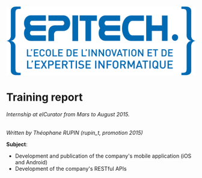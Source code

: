 ![](images/logo-epitech.png)

# Training report

###### Internship at elCurator from Mars to August 2015.

*Written by Théophane RUPIN (rupin_t, promotion 2015)*

**Subject**: 

- Development and publication of the company's mobile application (iOS and Android)
- Development of the company's RESTful APIs